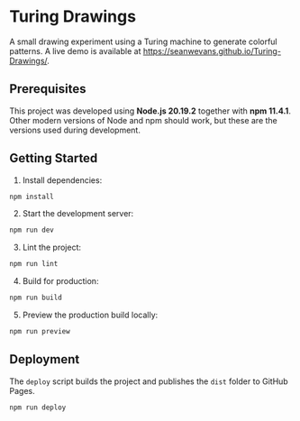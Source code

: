 # Turing Drawings

A small drawing experiment using a Turing machine to generate colorful patterns. A live demo is available at <https://seanwevans.github.io/Turing-Drawings/>.

## Prerequisites

This project was developed using **Node.js 20.19.2** together with **npm 11.4.1**. Other modern versions of Node and npm should work, but these are the versions used during development.

## Getting Started

1. Install dependencies:

```bash
npm install
```

2. Start the development server:

```bash
npm run dev
```

3. Lint the project:

```bash
npm run lint
```

4. Build for production:

```bash
npm run build
```

5. Preview the production build locally:

```bash
npm run preview
```

## Deployment

The `deploy` script builds the project and publishes the `dist` folder to GitHub Pages.

```bash
npm run deploy
```


